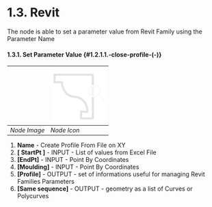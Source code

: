 # 1.3. Revit

The node is able to set a parameter value from Revit Family using the Parameter Name

#### 1.3.1. Set Parameter Value {#1.2.1.1.-close-profile-(-)}

| ​ | ![](../.gitbook/assets/91081b9d-7a4c-4fbd-82bf-f649b8b29ba4.small.png) |
| --- | --- |
| _Node Image_ | _Node Icon_ |

1. **Name** - Create Profile From File on XY
2. **\[ StartPt \]** - INPUT - List of values from Excel File
3. **\[EndPt\]** - INPUT - Point By Coordinates
4. **\[Moulding\]** - INPUT - Point By Coordinates
5. **\[Profile\]** - OUTPUT - set of informations useful for managing Revit Families Parameters
6. **\[Same sequence\]** - OUTPUT - geometry as a list of Curves or Polycurves

